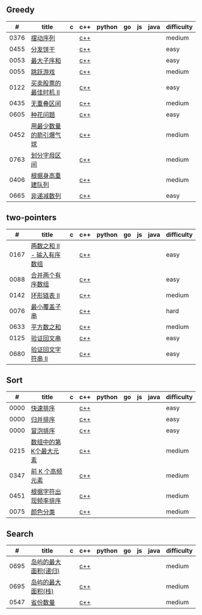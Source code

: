 

## Greedy
| # | title | c | c++ | python | go | js | java | difficulty |
|---| ----- | -------- | ---------- | ---------- | ---------- | ---------- | ---------- | ---------- |
|0376|[摆动序列](https://leetcode-cn.com/problems/wiggle-subsequence/) |  | [c++](https://github.com/VJaGG/leetcode/blob/master/greedy/376.%20%E6%91%86%E5%8A%A8%E5%BA%8F%E5%88%97.cpp) | | | | |medium|
|0455|[分发饼干](https://leetcode-cn.com/problems/assign-cookies/) |  | [c++](https://github.com/VJaGG/leetcode/blob/master/greedy/455.%20%E5%88%86%E5%8F%91%E9%A5%BC%E5%B9%B2.cpp) | | | | |easy|
|0053|[最大子序和](https://leetcode-cn.com/problems/maximum-subarray/) |  | [c++](https://github.com/VJaGG/leetcode/blob/master/greedy/53.%20%E6%9C%80%E5%A4%A7%E5%AD%90%E5%BA%8F%E5%92%8C.cpp) | | | | |easy|
|0055|[跳跃游戏](https://leetcode-cn.com/problems/jump-game-ii/) |  | [c++](https://github.com/VJaGG/leetcode/blob/master/greedy/55.%20%E8%B7%B3%E8%B7%83%E6%B8%B8%E6%88%8F.cpp) | | | | |medium|
|0122|[买卖股票的最佳时机 II](https://leetcode-cn.com/problems/best-time-to-buy-and-sell-stock-ii/) |  | [c++](https://github.com/VJaGG/leetcode/blob/master/greedy/122.%E4%B9%B0%E5%8D%96%E8%82%A1%E7%A5%A8%E7%9A%84%E6%9C%80%E4%BD%B3%E6%97%B6%E6%9C%BAII.cpp) | | | | |easy|
|0435|[无重叠区间](https://leetcode-cn.com/problems/non-overlapping-intervals/) |  | [c++](https://github.com/VJaGG/leetcode/blob/master/greedy/435.%20%E6%97%A0%E9%87%8D%E5%8F%A0%E5%8C%BA%E9%97%B4.cpp) | | | | |medium|
|0605|[种花问题](https://leetcode-cn.com/problems/can-place-flowers/) |  | [c++](https://github.com/VJaGG/leetcode/blob/master/greedy/605.%20%E7%A7%8D%E8%8A%B1%E9%97%AE%E9%A2%98.cpp) | | | | |easy|
|0452|[用最少数量的箭引爆气球](https://leetcode-cn.com/problems/minimum-number-of-arrows-to-burst-balloons/) |  | [c++](https://github.com/VJaGG/leetcode/blob/master/greedy/452.%20%E7%94%A8%E6%9C%80%E5%B0%91%E6%95%B0%E9%87%8F%E7%9A%84%E7%AE%AD%E5%BC%95%E7%88%86%E6%B0%94%E7%90%83.cpp) | | | | |medium|
|0763|[划分字母区间](https://leetcode-cn.com/problems/partition-labels/) |  | [c++](https://github.com/VJaGG/leetcode/blob/master/greedy/763.%20%E5%88%92%E5%88%86%E5%AD%97%E6%AF%8D%E5%8C%BA%E9%97%B4.cpp) | | | | |medium|
|0406|[根据身高重建队列](https://leetcode-cn.com/problems/queue-reconstruction-by-height/) |  | [c++](https://github.com/VJaGG/leetcode/blob/master/greedy/406.%20%E6%A0%B9%E6%8D%AE%E8%BA%AB%E9%AB%98%E9%87%8D%E5%BB%BA%E9%98%9F%E5%88%97.cpp) | | | | |medium|
|0665|[非递减数列](https://leetcode-cn.com/problems/non-decreasing-array/) |  | [c++](https://github.com/VJaGG/leetcode/blob/master/greedy/665.%20%E9%9D%9E%E9%80%92%E5%87%8F%E6%95%B0%E5%88%97.cpp) | | | | |easy|  

## two-pointers  
| # | title | c | c++ | python | go | js | java | difficulty |
|---| ----- | -------- | ---------- | ---------- | ---------- | ---------- | ---------- | ---------- |
|0167|[两数之和 II - 输入有序数组](https://leetcode-cn.com/problems/two-sum-ii-input-array-is-sorted/) |  | [c++](https://github.com/VJaGG/leetcode/blob/master/%E5%8F%8C%E6%8C%87%E9%92%88/167.%20%E4%B8%A4%E6%95%B0%E4%B9%8B%E5%92%8C%20II%20-%20%E8%BE%93%E5%85%A5%E6%9C%89%E5%BA%8F%E6%95%B0%E7%BB%84.cpp) | | | | |easy|
|0088|[合并两个有序数组](https://leetcode-cn.com/problems/merge-sorted-array/) |  | [c++](https://github.com/VJaGG/leetcode/blob/master/%E5%8F%8C%E6%8C%87%E9%92%88/88.%20%E5%90%88%E5%B9%B6%E4%B8%A4%E4%B8%AA%E6%9C%89%E5%BA%8F%E6%95%B0%E7%BB%84.cpp) | | | | |easy|
|0142|[环形链表 II](https://leetcode-cn.com/problems/linked-list-cycle-ii/) |  | [c++](https://github.com/VJaGG/leetcode/blob/master/%E5%8F%8C%E6%8C%87%E9%92%88/142.%20%E7%8E%AF%E5%BD%A2%E9%93%BE%E8%A1%A8%20II.cpp) | | | | |medium|
|0076|[最小覆盖子串](https://leetcode-cn.com/problems/minimum-window-substring/) |  | [c++](https://github.com/VJaGG/leetcode/blob/master/%E5%8F%8C%E6%8C%87%E9%92%88/76.%20%E6%9C%80%E5%B0%8F%E8%A6%86%E7%9B%96%E5%AD%90%E4%B8%B2.cpp) | | | | |hard|
|0633|[平方数之和](https://leetcode-cn.com/problems/sum-of-square-numbers/) |  | [c++](https://github.com/VJaGG/leetcode/blob/master/%E5%8F%8C%E6%8C%87%E9%92%88/633.%20%E5%B9%B3%E6%96%B9%E6%95%B0%E4%B9%8B%E5%92%8C.cpp) | | | | |medium|
|0125|[验证回文串](https://leetcode-cn.com/problems/valid-palindrome/) |  | [c++](https://github.com/VJaGG/leetcode/blob/master/%E5%8F%8C%E6%8C%87%E9%92%88/125.%20%E9%AA%8C%E8%AF%81%E5%9B%9E%E6%96%87%E4%B8%B2.cpp) | | | | |easy|
|0680|[验证回文字符串 Ⅱ](https://leetcode-cn.com/problems/valid-palindrome-ii/) |  | [c++](https://github.com/VJaGG/leetcode/blob/master/%E5%8F%8C%E6%8C%87%E9%92%88/680.%20%E9%AA%8C%E8%AF%81%E5%9B%9E%E6%96%87%E5%AD%97%E7%AC%A6%E4%B8%B2%20%E2%85%A1.cpp) | | | | |easy|

## Sort  
| # | title | c | c++ | python | go | js | java | difficulty |
|---| ----- | -------- | ---------- | ---------- | ---------- | ---------- | ---------- | ---------- |
|0000|[快速排序](https://github.com/VJaGG/leetcode/blob/master/sort/quickSort.cpp)|  | [c++](https://github.com/VJaGG/leetcode/blob/master/sort/quickSort.cpp) | | | | |easy|
|0000|[归并排序](https://github.com/VJaGG/leetcode/blob/master/sort/mergeSort.cpp)|  | [c++](https://github.com/VJaGG/leetcode/blob/master/sort/mergeSort.cpp) | | | | |easy|
|0000|[冒泡排序](https://github.com/VJaGG/leetcode/blob/master/sort/bubbleSort.cpp)|  | [c++](https://github.com/VJaGG/leetcode/blob/master/sort/bubbleSort.cpp) | | | | |easy|
|0215|[数组中的第K个最大元素](https://leetcode-cn.com/problems/kth-largest-element-in-an-array/)|  | [c++](https://github.com/VJaGG/leetcode/blob/master/sort/215.%20%E6%95%B0%E7%BB%84%E4%B8%AD%E7%9A%84%E7%AC%ACK%E4%B8%AA%E6%9C%80%E5%A4%A7%E5%85%83%E7%B4%A0.cpp) | | | | |medium|
|0347|[前 K 个高频元素](https://leetcode-cn.com/problems/top-k-frequent-elements/)|  | [c++](https://github.com/VJaGG/leetcode/blob/master/sort/347.%20%E5%89%8D%20K%20%E4%B8%AA%E9%AB%98%E9%A2%91%E5%85%83%E7%B4%A0.cpp) | | | | |medium|
|0451|[根据字符出现频率排序](https://leetcode-cn.com/problems/sort-characters-by-frequency/)|  | [c++](https://github.com/VJaGG/leetcode/blob/master/sort/451.%20%E6%A0%B9%E6%8D%AE%E5%AD%97%E7%AC%A6%E5%87%BA%E7%8E%B0%E9%A2%91%E7%8E%87%E6%8E%92%E5%BA%8F.cpp) | | | | |medium|
|0075|[颜色分类](https://leetcode-cn.com/problems/sort-colors/)|  | [c++](https://github.com/VJaGG/leetcode/blob/master/sort/75.%20%E9%A2%9C%E8%89%B2%E5%88%86%E7%B1%BB.cpp) | | | | |medium|

## Search  
| # | title | c | c++ | python | go | js | java | difficulty |
|---| ----- | -------- | ---------- | ---------- | ---------- | ---------- | ---------- | ---------- |
|0695|[岛屿的最大面积(递归)](https://leetcode-cn.com/problems/max-area-of-island/)|  | [c++](https://github.com/VJaGG/leetcode/blob/master/DFS/695.%20%E5%B2%9B%E5%B1%BF%E7%9A%84%E6%9C%80%E5%A4%A7%E9%9D%A2%E7%A7%AF%EF%BC%88%E9%80%92%E5%BD%92%EF%BC%89.cpp) | | | | |medium|
|0695|[岛屿的最大面积(栈)](https://leetcode-cn.com/problems/max-area-of-island/)|  | [c++](https://github.com/VJaGG/leetcode/blob/master/DFS/695.%20%E5%B2%9B%E5%B1%BF%E7%9A%84%E6%9C%80%E5%A4%A7%E9%9D%A2%E7%A7%AF%EF%BC%88%E6%A0%88%EF%BC%89.cpp) | | | | |medium|
|0547|[省份数量](https://leetcode-cn.com/problems/number-of-provinces/)|  | [c++](https://github.com/VJaGG/leetcode/blob/master/DFS/547.%20%E7%9C%81%E4%BB%BD%E6%95%B0%E9%87%8F.cpp) | | | | |medium|

